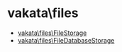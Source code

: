 # vakata\files

* [vakata\files\FileStorage](FileStorage.md) 
* [vakata\files\FileDatabaseStorage](FileDatabaseStorage.md) 
